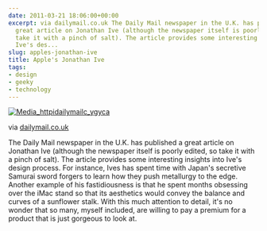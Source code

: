 ```yaml
---
date: 2011-03-21 18:06:00+00:00
excerpt: via dailymail.co.uk The Daily Mail newspaper in the U.K. has published a
  great article on Jonathan Ive (although the newspaper itself is poorly edited, so
  take it with a pinch of salt). The article provides some interesting insights into
  Ive's des...
slug: apples-jonathan-ive
title: Apple's Jonathan Ive
tags:
- design
- geeky
- technology
---
```


[![Media_httpidailymailc_ygyca](http://wordbitarchives.files.wordpress.com/2013/02/media_httpidailymailc_ygyca-scaled1000.jpg?w=300)](http://wordbitarchives.files.wordpress.com/2013/02/media_httpidailymailc_ygyca-scaled1000.jpg)

via [dailymail.co.uk](http://www.dailymail.co.uk/home/moslive/article-1367481/Apples-Jonathan-Ive-How-did-British-polytechnic-graduate-design-genius.html)

The Daily Mail newspaper in the U.K. has published a great article on Jonathan Ive (although the newspaper itself is poorly edited, so take it with a pinch of salt). The article provides some interesting insights into Ive's design process. For instance, Ives has spent time with Japan's secretive Samurai sword forgers to learn how they push metallurgy to the edge. Another example of his fastidiousness is that he spent months obsessing over the iMac stand so that its aesthetics would convey the balance and curves of a sunflower stalk. With this much attention to detail, it's no wonder that so many, myself included, are willing to pay a premium for a product that is just gorgeous to look at.
